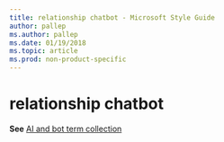 ```yaml
---
title: relationship chatbot - Microsoft Style Guide
author: pallep
ms.author: pallep
ms.date: 01/19/2018
ms.topic: article
ms.prod: non-product-specific
---
```


# relationship chatbot

**See** [AI and bot term collection](~/a-z-word-list-term-collections/term-collections/ai-bot-terms.md)
